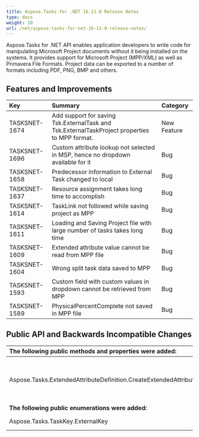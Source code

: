 ```yaml
---
title: Aspose.Tasks for .NET 16.11.0 Release Notes
type: docs
weight: 10
url: /net/aspose-tasks-for-net-16-11-0-release-notes/
---
```


Aspose.Tasks for .NET API enables application developers to write code for manipulating Microsoft Project documents without it being installed on the systems. It provides support for Microsoft Project (MPP/XML) as well as Primavera File Formats. Project data can be exported to a number of formats including PDF, PNG, BMP and others.
## **Features and Improvements**

|**Key** |**Summary** |**Category** |
| :- | :- | :- |
|TASKSNET-1674 |Add support for saving Tsk.ExternalTask and Tsk.ExternalTaskProject properties to MPP format.|New Feature |
|TASKSNET-1696 |Custom attribute lookup not selected in MSP, hence no dropdown available for it|Bug |
|TASKSNET-1658 |Predecessor information to External Task changed to local|Bug|
|TASKSNET-1637 |Resource assignment takes long time to accomplish|Bug|
|TASKSNET-1614 |TaskLink not followed while saving project as MPP|Bug|
|TASKSNET-1611 |Loading and Saving Project file with large number of tasks takes long time|Bug|
|TASKSNET-1609 |Extended attribute value cannot be read from MPP file|Bug|
|TASKSNET-1604 |Wrong split task data saved to MPP|Bug|
|TASKSNET-1593 |Custom field with custom values in dropdown cannot be retrieved from MPP|Bug|
|TASKSNET-1589 |PhysicalPercentComplete not saved in MPP file|Bug|

## **Public API and Backwards Incompatible Changes**

|**The following public methods and properties were added:** |**Description** |
| :- | :- |
|Aspose.Tasks.ExtendedAttributeDefinition.CreateExtendedAttribute(Aspose.Tasks.OutlineValue) |Creates new extended attribute linked with specified Aspose.Tasks.OutlineValue item from Aspose.Tasks.OutlineCodeDefinition lookup table. |
|**The following public enumerations were added:** |**Description** |
|Aspose.Tasks.TaskKey.ExternalKey |Represents the ExternalKey (Task) field. |

